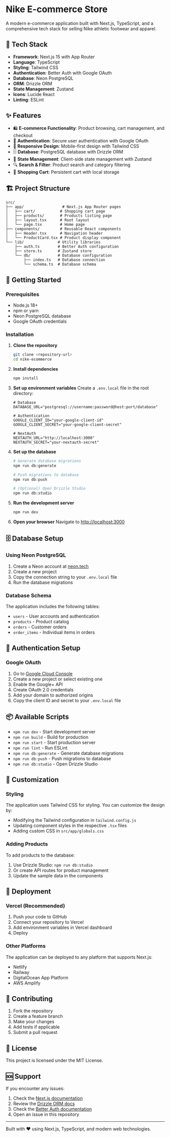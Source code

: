 # Nike E-commerce Store

A modern e-commerce application built with Next.js, TypeScript, and a comprehensive tech stack for selling Nike athletic footwear and apparel.

## 🚀 Tech Stack

- **Framework**: Next.js 15 with App Router
- **Language**: TypeScript
- **Styling**: Tailwind CSS
- **Authentication**: Better Auth with Google OAuth
- **Database**: Neon PostgreSQL
- **ORM**: Drizzle ORM
- **State Management**: Zustand
- **Icons**: Lucide React
- **Linting**: ESLint

## ✨ Features

- 🛍️ **E-commerce Functionality**: Product browsing, cart management, and checkout
- 🔐 **Authentication**: Secure user authentication with Google OAuth
- 📱 **Responsive Design**: Mobile-first design with Tailwind CSS
- 🗄️ **Database**: PostgreSQL database with Drizzle ORM
- 🎯 **State Management**: Client-side state management with Zustand
- 🔍 **Search & Filter**: Product search and category filtering
- 🛒 **Shopping Cart**: Persistent cart with local storage

## 🏗️ Project Structure

```
src/
├── app/                 # Next.js App Router pages
│   ├── cart/           # Shopping cart page
│   ├── products/       # Products listing page
│   ├── layout.tsx      # Root layout
│   └── page.tsx        # Home page
├── components/         # Reusable React components
│   ├── Header.tsx      # Navigation header
│   └── ProductCard.tsx # Product display component
└── lib/               # Utility libraries
    ├── auth.ts        # Better Auth configuration
    ├── store.ts       # Zustand store
    └── db/            # Database configuration
        ├── index.ts   # Database connection
        └── schema.ts  # Database schema
```

## 🚀 Getting Started

### Prerequisites

- Node.js 18+ 
- npm or yarn
- Neon PostgreSQL database
- Google OAuth credentials

### Installation

1. **Clone the repository**
   ```bash
   git clone <repository-url>
   cd nike-ecommerce
   ```

2. **Install dependencies**
   ```bash
   npm install
   ```

3. **Set up environment variables**
   Create a `.env.local` file in the root directory:
   ```env
   # Database
   DATABASE_URL="postgresql://username:password@host:port/database"

   # Authentication
   GOOGLE_CLIENT_ID="your-google-client-id"
   GOOGLE_CLIENT_SECRET="your-google-client-secret"

   # NextAuth
   NEXTAUTH_URL="http://localhost:3000"
   NEXTAUTH_SECRET="your-nextauth-secret"
   ```

4. **Set up the database**
   ```bash
   # Generate database migrations
   npm run db:generate

   # Push migrations to database
   npm run db:push

   # (Optional) Open Drizzle Studio
   npm run db:studio
   ```

5. **Run the development server**
   ```bash
   npm run dev
   ```

6. **Open your browser**
   Navigate to [http://localhost:3000](http://localhost:3000)

## 🗄️ Database Setup

### Using Neon PostgreSQL

1. Create a Neon account at [neon.tech](https://neon.tech)
2. Create a new project
3. Copy the connection string to your `.env.local` file
4. Run the database migrations

### Database Schema

The application includes the following tables:
- `users` - User accounts and authentication
- `products` - Product catalog
- `orders` - Customer orders
- `order_items` - Individual items in orders

## 🔐 Authentication Setup

### Google OAuth

1. Go to [Google Cloud Console](https://console.cloud.google.com)
2. Create a new project or select existing one
3. Enable the Google+ API
4. Create OAuth 2.0 credentials
5. Add your domain to authorized origins
6. Copy the client ID and secret to your `.env.local` file

## 📦 Available Scripts

- `npm run dev` - Start development server
- `npm run build` - Build for production
- `npm run start` - Start production server
- `npm run lint` - Run ESLint
- `npm run db:generate` - Generate database migrations
- `npm run db:push` - Push migrations to database
- `npm run db:studio` - Open Drizzle Studio

## 🎨 Customization

### Styling
The application uses Tailwind CSS for styling. You can customize the design by:
- Modifying the Tailwind configuration in `tailwind.config.js`
- Updating component styles in the respective `.tsx` files
- Adding custom CSS in `src/app/globals.css`

### Adding Products
To add products to the database:
1. Use Drizzle Studio: `npm run db:studio`
2. Or create API routes for product management
3. Update the sample data in the components

## 🚀 Deployment

### Vercel (Recommended)

1. Push your code to GitHub
2. Connect your repository to Vercel
3. Add environment variables in Vercel dashboard
4. Deploy

### Other Platforms

The application can be deployed to any platform that supports Next.js:
- Netlify
- Railway
- DigitalOcean App Platform
- AWS Amplify

## 🤝 Contributing

1. Fork the repository
2. Create a feature branch
3. Make your changes
4. Add tests if applicable
5. Submit a pull request

## 📄 License

This project is licensed under the MIT License.

## 🆘 Support

If you encounter any issues:
1. Check the [Next.js documentation](https://nextjs.org/docs)
2. Review the [Drizzle ORM docs](https://orm.drizzle.team)
3. Check the [Better Auth documentation](https://better-auth.com)
4. Open an issue in this repository

---

Built with ❤️ using Next.js, TypeScript, and modern web technologies.
